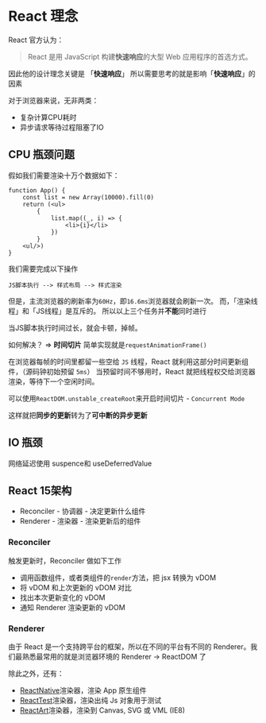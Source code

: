 # React 理念
React 官方认为：
>React 是用 JavaScript 构建**快速响应**的大型 Web 应用程序的首选方式。

因此他的设计理念关键是 「**快速响应**」
所以需要思考的就是影响「**快速响应**」的因素

对于浏览器来说，无非两类：
- 复杂计算CPU耗时
- 异步请求等待过程阻塞了IO
## CPU 瓶颈问题

假如我们需要渲染十万个数据如下：
```tsx
function App() {
	const list = new Array(10000).fill(0)
	return (<ul>
		{
			list.map((_, i) => {
				<li>{i}</li>
			})
		}
	<ul/>)
}
```

我们需要完成以下操作
```text
JS脚本执行 --> 样式布局 --> 样式渲染
```

但是，主流浏览器的刷新率为`60Hz`，即`16.6ms`浏览器就会刷新一次。
而，「渲染线程」和「JS线程」是互斥的。
所以以上三个任务并**不能**同时进行

当JS脚本执行时间过长，就会卡顿，掉帧。

如何解决？
=> **时间切片**
简单实现就是`requestAnimationFrame()`

在浏览器每帧的时间里都留一些空给 `JS` 线程，React 就利用这部分时间更新组件，（源码钟初始预留 `5ms`）
当预留时间不够用时，React 就把线程权交给浏览器渲染，等待下一个空闲时间。

可以使用`ReactDOM.unstable_createRoot`来开启时间切片 - `Concurrent Mode`

这样就把**同步的更新**转为了**可中断的异步更新**

## IO 瓶颈
网络延迟使用 suspence和 useDeferredValue

## React 15架构

- Reconciler - 协调器 - 决定更新什么组件
- Renderer - 渲染器 - 渲染更新后的组件
### Reconciler

触发更新时，Reconciler 做如下工作
- 调用函数组件，或者类组件的`render`方法，把 jsx 转换为 vDOM
- 将 vDOM 和上次更新的 vDOM 对比
- 找出本次更新变化的 vDOM
- 通知 Renderer 渲染更新的 vDOM 

### Renderer

由于 React 是一个支持跨平台的框架，所以在不同的平台有不同的 Renderer。我们最熟悉最常用的就是浏览器环境的 Renderer -> ReactDOM 了

除此之外，还有：

- [ReactNative](https://www.npmjs.com/package/react-native)渲染器，渲染 App 原生组件
- [ReactTest](https://www.npmjs.com/package/react-test-renderer)渲染器，渲染出纯 Js 对象用于测试
- [ReactArt](https://www.npmjs.com/package/react-art)渲染器，渲染到 Canvas, SVG 或 VML (IE8)